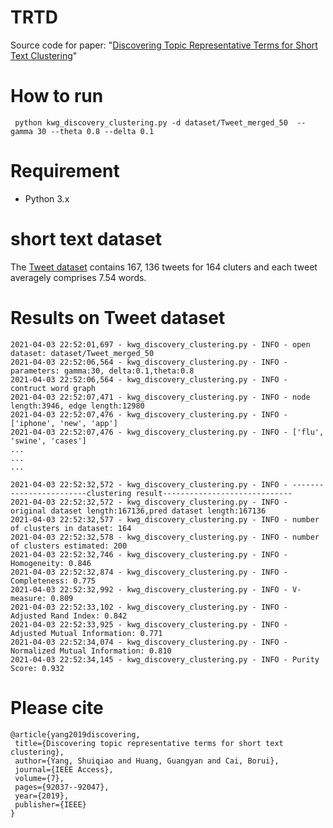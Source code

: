 # TRTD
Source code for paper: "[Discovering Topic Representative Terms for Short Text Clustering](https://ieeexplore.ieee.org/stamp/stamp.jsp?arnumber=8756216)" 

# How to run
``` python kwg_discovery_clustering.py -d dataset/Tweet_merged_50  --gamma 30 --theta 0.8 --delta 0.1```

# Requirement
- Python 3.x

# short text dataset
The [Tweet dataset](https://github.com/goodman1204/TRTD/blob/main/dataset/Tweet_merged_50) contains 167, 136 tweets for 164 cluters and each tweet averagely comprises 7.54 words.

# Results on Tweet dataset

```
2021-04-03 22:52:01,697 - kwg_discovery_clustering.py - INFO - open dataset: dataset/Tweet_merged_50
2021-04-03 22:52:06,564 - kwg_discovery_clustering.py - INFO - parameters: gamma:30, delta:0.1,theta:0.8
2021-04-03 22:52:06,564 - kwg_discovery_clustering.py - INFO - contruct word graph
2021-04-03 22:52:07,471 - kwg_discovery_clustering.py - INFO - node length:3946, edge length:12980
2021-04-03 22:52:07,476 - kwg_discovery_clustering.py - INFO - ['iphone', 'new', 'app']
2021-04-03 22:52:07,476 - kwg_discovery_clustering.py - INFO - ['flu', 'swine', 'cases']
...
...
... 

2021-04-03 22:52:32,572 - kwg_discovery_clustering.py - INFO - ------------------------clustering result-----------------------------
2021-04-03 22:52:32,572 - kwg_discovery_clustering.py - INFO - original dataset length:167136,pred dataset length:167136
2021-04-03 22:52:32,577 - kwg_discovery_clustering.py - INFO - number of clusters in dataset: 164
2021-04-03 22:52:32,578 - kwg_discovery_clustering.py - INFO - number of clusters estimated: 200
2021-04-03 22:52:32,746 - kwg_discovery_clustering.py - INFO - Homogeneity: 0.846
2021-04-03 22:52:32,874 - kwg_discovery_clustering.py - INFO - Completeness: 0.775
2021-04-03 22:52:32,992 - kwg_discovery_clustering.py - INFO - V-measure: 0.809
2021-04-03 22:52:33,102 - kwg_discovery_clustering.py - INFO - Adjusted Rand Index: 0.842
2021-04-03 22:52:33,925 - kwg_discovery_clustering.py - INFO - Adjusted Mutual Information: 0.771
2021-04-03 22:52:34,074 - kwg_discovery_clustering.py - INFO - Normalized Mutual Information: 0.810
2021-04-03 22:52:34,145 - kwg_discovery_clustering.py - INFO - Purity Score: 0.932
```

# Please cite 

 ```
 @article{yang2019discovering,
  title={Discovering topic representative terms for short text clustering},
  author={Yang, Shuiqiao and Huang, Guangyan and Cai, Borui},
  journal={IEEE Access},
  volume={7},
  pages={92037--92047},
  year={2019},
  publisher={IEEE}
}
```
